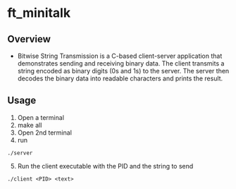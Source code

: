 # ft_minitalk
## Overview
- Bitwise String Transmission is a C-based client-server application that demonstrates sending and receiving binary data. The client transmits a string encoded as binary digits (0s and 1s) to the server. The server then decodes the binary data into readable characters and prints the result.
## Usage
1. Open a terminal
2. make all
3. Open 2nd terminal
4. run
```
./server
```
5. Run the client executable with the PID and the string to send
```
./client <PID> <text>
```
